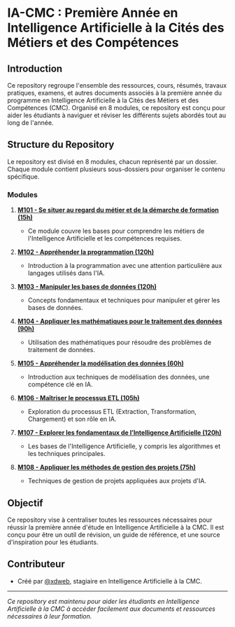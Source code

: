 # IA-CMC : Première Année en Intelligence Artificielle à la Cités des Métiers et des Compétences

## Introduction
Ce repository regroupe l'ensemble des ressources, cours, résumés, travaux pratiques, examens, et autres documents associés à la première année du programme en Intelligence Artificielle à la Cités des Métiers et des Compétences (CMC). Organisé en 8 modules, ce repository est conçu pour aider les étudiants à naviguer et réviser les différents sujets abordés tout au long de l'année.

## Structure du Repository
Le repository est divisé en 8 modules, chacun représenté par un dossier. Chaque module contient plusieurs sous-dossiers pour organiser le contenu spécifique.

### Modules
1. **[M101 - Se situer au regard du métier et de la démarche de formation (15h)](./M101%20-%20Se%20situer%20au%20regard%20du%20métier%20et%20de%20la%20démarche%20de%20formation)**
   - Ce module couvre les bases pour comprendre les métiers de l'Intelligence Artificielle et les compétences requises.

2. **[M102 - Appréhender la programmation (120h)](./M102%20-%20Appréhender%20la%20programmation)**
   - Introduction à la programmation avec une attention particulière aux langages utilisés dans l'IA.

3. **[M103 - Manipuler les bases de données (120h)](./M103%20-%20Manipuler%20les%20bases%20de%20données)**
   - Concepts fondamentaux et techniques pour manipuler et gérer les bases de données.

4. **[M104 - Appliquer les mathématiques pour le traitement des données (90h)](./M104%20-%20Appliquer%20les%20mathématiques%20pour%20le%20traitement%20des%20données)**
   - Utilisation des mathématiques pour résoudre des problèmes de traitement de données.

5. **[M105 - Appréhender la modélisation des données (60h)](./M105%20-%20Appréhender%20la%20modélisation%20des%20données)**
   - Introduction aux techniques de modélisation des données, une compétence clé en IA.

6. **[M106 - Maîtriser le processus ETL (105h)](./M106%20-%20Maîtriser%20le%20processus%20ETL)**
   - Exploration du processus ETL (Extraction, Transformation, Chargement) et son rôle en IA.

7. **[M107 - Explorer les fondamentaux de l’Intelligence Artificielle (120h)](./M107%20-%20Explorer%20les%20fondamentaux%20de%20l’Intelligence%20Artificielle)**
   - Les bases de l'Intelligence Artificielle, y compris les algorithmes et les techniques principales.

8. **[M108 - Appliquer les méthodes de gestion des projets (75h)](./M108%20-%20Appliquer%20les%20méthodes%20de%20gestion%20des%20projets)**
   - Techniques de gestion de projets appliquées aux projets d'IA.

## Objectif
Ce repository vise à centraliser toutes les ressources nécessaires pour réussir la première année d'étude en Intelligence Artificielle à la CMC. Il est conçu pour être un outil de révision, un guide de référence, et une source d'inspiration pour les étudiants.

## Contributeur
- Créé par [@xdweb](https://www.linkedin.com/in/xdweb), stagiaire en Intelligence Artificielle à la CMC.

---

*Ce repository est maintenu pour aider les étudiants en Intelligence Artificielle à la CMC à accéder facilement aux documents et ressources nécessaires à leur formation.*
